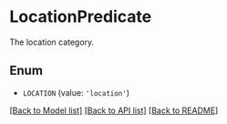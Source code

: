 # LocationPredicate

The location category.

## Enum

* `LOCATION` (value: `'location'`)

[[Back to Model list]](../README.md#documentation-for-models) [[Back to API list]](../README.md#documentation-for-api-endpoints) [[Back to README]](../README.md)


